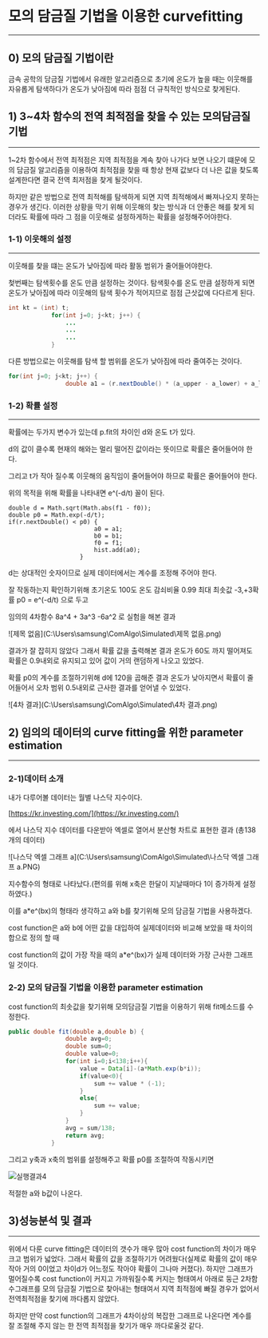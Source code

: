 # 모의 담금질 기법을 이용한 curvefitting

_______________

## 0) 모의 담금질 기법이란 

금속 공학의 담금질 기법에서 유래한 알고리즘으로 초기에 온도가 높을 때는 이웃해를 자유롭게 탐색하다가 온도가 낮아짐에 따라 점점 더 규칙적인 방식으로 찾게된다.

## 1) 3~4차 함수의 전역 최적점을 찾을 수 있는 모의담금질 기법

______________

1~2차 함수에서 전역 최적점은 지역 최적점을 계속 찾아 나가다 보면 나오기 떄문에 모의 담금질 알고리즘을 이용하여 최적점을 찾을 때 항상 현재 값보다 더 나은 값을 찾도록  설계한다면 결국 전역 최저점을 찾게 될것이다.   

하지만 같은 방법으로 전역 최적해를 탐색하게 되면 지역 최적해에서 빠져나오지 못하는 경우가 생긴다. 이러한 상황을 막기 위해 이웃해의 찾는 방식과 더 안좋은 해를 찾게 되더라도 확률에 따라 그 점을 이웃해로 설정하게하는 확률을 설정해주어야한다.

### 1-1) 이웃해의 설정

--------------------

이웃해를 찾을 떄는 온도가 낮아짐에 따라 활동 범위가 줄어들어야한다.

첮번째는 탐색횟수를 온도 만큼 설정하는 것이다. 탐색횟수를 온도 만큼 설정하게 되면 온도가 낮아짐에 따라 이웃해의 탐색 횟수가 적어지므로 점점 근삿값에 다다르게 된다.

```java
int kt = (int) t;
            for(int j=0; j<kt; j++) {
                ...
              	...
                ...
            }
```

다른 방법으로는 이웃해를 탐색 할 범위를 온도가 낮아짐에 따라 줄여주는 것이다.

```java
for(int j=0; j<kt; j++) {
                double a1 = (r.nextDouble() * (a_upper - a_lower) + a_lower)*Math.exp(-100/t) + a0;
```



### 1-2) 확률 설정

------------------

확률에는 두가지 변수가 있는데 p.fit의 차이인 d와 온도 t가 있다.

d의 값이 클수록 현재의 해와는 멀리 떨어진 값이라는 뜻이므로 확률은 줄어들어야 한다.

그리고 t가 작아 질수록 이웃해의 움직임이 줄어들어야 하므로 확률은 줄어들어야 한다. 

위의 목적을 위해 확률을 나타내면 e^(-d/t) 꼴이 된다.

```
double d = Math.sqrt(Math.abs(f1 - f0));
double p0 = Math.exp(-d/t);
if(r.nextDouble() < p0) {
                        a0 = a1;
                        b0 = b1;
                        f0 = f1;
                        hist.add(a0);
                    }
```

d는 상대적인 숫자이므로 실제 데이터에서는 계수를 조정해 주어야 한다.



잘 작동하는지 확인하기위해 초기온도 100도 온도 감쇠비율 0.99 최대 최솟값 -3,+3확률 p0 = e^(-d/t) 으로 두고 

임의의 4차함수 8a^4 + 3a^3 -6a^2 로 실험을 해본 결과

![제목 없음](C:\Users\samsung\ComAlgo\Simulated\제목 없음.png)

결과가 잘 잡히지 않았다 그래서 확률 값을 출력해본 결과 온도가 60도 까지 떨어져도 확률은 0.9내외로 유지되고 있어 값이 거의 랜덤하게 나오고 있었다.

확률 p0의 계수를 조절하기위해  d에 120을 곱해준 결과 온도가 낮아지면서 확률이 줄어들어서 오차 범위 0.5내외로 근사한 결과를 얻어낼 수 있었다.

![4차 결과](C:\Users\samsung\ComAlgo\Simulated\4차 결과.png)

## 2) 임의의 데이터의 curve fitting을 위한 parameter estimation

----------------

### 2-1)데이터 소개

내가 다루어볼 데이터는 월별 나스닥 지수이다.

[https://kr.investing.com/](https://kr.investing.com/)

에서 나스닥 지수 데이터를 다운받아 엑셀로 열어서 분산형 차트로 표현한 결과 (총138개의 데이터)

![나스닥 엑셀 그래프 a](C:\Users\samsung\ComAlgo\Simulated\나스닥 엑셀 그래프 a.PNG)

지수함수의 형태로 나타났다.(편의를 위해 x축은 한달이 지날때마다 1이 증가하게 설정하였다.)

이를 a*e^(bx)의 형태라 생각하고 a와 b를 찾기위해 모의 담금질 기법을 사용하겠다.

cost function은 a와 b에 어떤 값을 대입하여 실제데이터와 비교해 보았을 때  차이의 합으로 정의 할 때 

cost function의 값이 가장 작을 때의 a*e^(bx)가 실제 데이터와 가장 근사한 그래프 일 것이다.

### 2-2) 모의 담금질 기법을 이용한 parameter estimation

cost function의 최솟값을 찾기위해 모의담금질 기법을 이용하기 위해 fit메소드를 수정한다.

```java
public double fit(double a,double b) {
                double avg=0;
                double sum=0;
                double value=0;
                for(int i=0;i<138;i++){
                    value = Data[i]-(a*Math.exp(b*i));
                    if(value<0){
                        sum += value * (-1);
                    }
                    else{
                        sum += value;
                    }
                }
                avg = sum/138;
                return avg;
            }
```

그리고 y축과 x축의 범위를 설정해주고 확률 p0를 조절하여 작동시키면

![실행결과4](C:\Users\samsung\ComAlgo\Simulated\실행결과4.PNG)

적절한 a와 b값이 나온다.

## 3)성능분석 및 결과

--------------

위에서 다룬 curve fitting은 데이터의 갯수가 매우 많아 cost function의 차이가 매우 크고 범위가 넓었다. 그래서 확률의 값을 조절하기가 어려웠다(실제로 확률의 값이 매우 작아 거의 0이었고 차이d가 어느정도 작아야 확률이 그나마 커졌다). 하지만 그래프가 멀어질수록 cost function이 커지고 가까워질수록 커지는 형태여서 아래로 둥근 2차함수그래프를 모의 담금질 기법으로 찾아내는 형태여서 지역 최적점에 빠질 경우가 없어서 전역최적점을 찾기에 까다롭지 않았다. 

하지만 만약 cost function의 그래프가 4차이상의 복잡한 그래프로 나온다면 계수를 잘 조절해 주지 않는 한 전역 최적점을 찾기가 매우 까다로울것 같다. 